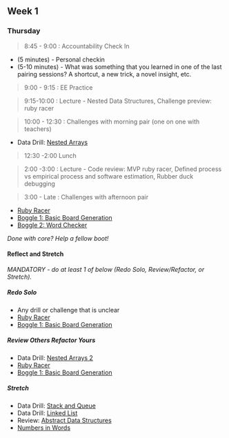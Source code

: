 ## Week 1

### Thursday

> 8:45 - 9:00 : Accountability Check In

- (5 minutes) - Personal checkin
- (5-10 minutes) - What was something that you learned in one of the last pairing sessions?  A shortcut, a new trick, a novel insight, etc.

> 9:00 - 9:15 : EE Practice

> 9:15-10:00 : Lecture - Nested Data Structures, Challenge preview: ruby racer

> 10:00 - 12:30 : Challenges with morning pair (one on one with teachers)

- Data Drill: [Nested Arrays](https://github.com/sea-lions-2014/data-drill-nested-arrays-challenge)

> 12:30 -2:00 Lunch

> 2:00 -3:00 : Lecture - Code review: MVP ruby racer, Defined process vs empirical process and software estimation, Rubber duck debugging

> 3:00 - Late : Challenges with afternoon pair

- [Ruby Racer](https://github.com/sea-lions-2014/ruby-racer-1-outrageous-fortune-challenge)
- [Boggle 1: Basic Board Generation](https://github.com/sea-lions-2014/boggle-1-basic-board-generation-challenge)
- [Boggle 2: Word Checker](https://github.com/sea-lions-2014/boggle-2-word-checker-challenge)

*Done with core? Help a fellow boot!*

#### Reflect and Stretch

*MANDATORY - do at least 1 of below (Redo Solo, Review/Refactor, or Stretch).*

##### Redo Solo

- Any drill or challenge that is unclear
- [Ruby Racer](https://github.com/sea-lions-2014/ruby-racer-1-outrageous-fortune-challenge)
- [Boggle 1: Basic Board Generation](https://github.com/sea-lions-2014/boggle-1-basic-board-generation-challenge)

##### Review Others Refactor Yours

- Data Drill: [Nested Arrays 2](https://github.com/sea-lions-2014/nested-arrays-2-ruby-for-conversion-and-seeding-challenge)
- [Ruby Racer](https://github.com/sea-lions-2014/ruby-racer-1-outrageous-fortune-challenge)
- [Boggle 1: Basic Board Generation](https://github.com/sea-lions-2014/boggle-1-basic-board-generation-challenge)

##### Stretch

- Data Drill: [Stack and Queue](https://github.com/sea-lions-2014/data-drill-stack-and-queue-challenge)
- Data Drill: [Linked List](https://github.com/sea-lions-2014/data-drill-linked-list-challenge)
- Review: [Abstract Data Structures](https://github.com/sea-lions-2014/review-abstract-data-structures-challenge)
- [Numbers in Words](https://github.com/sea-lions-2014/numbers-in-words-challenge)


